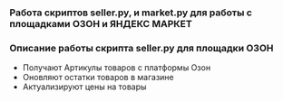 ### Работа скриптов seller.py, и market.py для работы с площадками ОЗОН и ЯНДЕКС МАРКЕТ


### Описание работы скрипта seller.py для площадки ОЗОН

* Получают Артикулы товаров с платформы Озон
* Оновляют остатки товаров в магазине
* Актуализируют цены на товары
